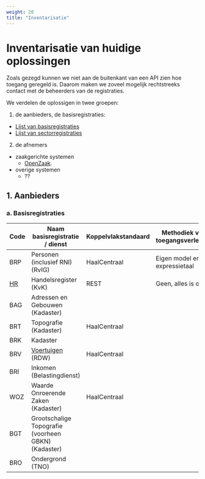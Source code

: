 ```yaml
---
weight: 20
title: "Inventarisatie"
---
```


# Inventarisatie van huidige oplossingen

Zoals gezegd kunnen we niet aan de buitenkant van een API zien hoe toegang geregeld is. Daarom maken we zoveel
mogelijk rechtstreeks contact met de beheerders van de registraties. 

We verdelen de oplossigen in twee groepen:
1. de aanbieders, de basisregistraties:
  - [Lijst van basisregistraties](https://www.digitaleoverheid.nl/overzicht-van-alle-onderwerpen/stelsel-van-basisregistraties/10-basisregistraties/)
  - [Lijst van sectorregistraties](https://www.digitaleoverheid.nl/overzicht-van-alle-onderwerpen/stelsel-van-basisregistraties/sectorregistraties/)
2. de afnemers
  - zaakgerichte systemen
    - [OpenZaak](https://github.com/open-zaak/open-zaak/blob/d9c14e1257d6ec6751b218b18cdd9eae4b8f9b63/docs/manual/general.rst#api-autorisaties).
  - overige systemen
    - ??

## 1. Aanbieders
### a. Basisregistraties

| Code                                                  | Naam basisregistratie / dienst                                                                                   | Koppelvlakstandaard | Methodiek van toegangsverlening |
|-------------------------------------------------------|------------------------------------------------------------------------------------------------------------------|---------------------|---------------------------------|
| BRP                                                   | Personen (inclusief RNI) (RvIG)                                                                                  | HaalCentraal        | Eigen model en expressietaal    |
| [HR](https://www.kvk.nl/producten-bestellen/kvk-api/) | Handelsregister (KvK)                                                                                            | REST                | Geen, alles is open             |
| BAG                                                   | Adressen en Gebouwen (Kadaster)                                                                                  |                     |                                 |
| BRT                                                   | Topografie (Kadaster)                                                                                            | HaalCentraal        |                                 |
| BRK                                                   | Kadaster                                                                                                         |                     |                                 |
| BRV                                                   | [Voertuigen](https://www.rdw.nl/over-rdw/dienstverlening/betaald-toegang-tot-ongevoelige-kentekengegevens) (RDW) | HaalCentraal        |                                 |
| BRI                                                   | Inkomen (Belastingdienst)                                                                                        |                     |                                 |
| WOZ                                                   | Waarde Onroerende Zaken (Kadaster)                                                                               | HaalCentraal        |                                 |
| BGT                                                   | Grootschalige Topografie (voorheen GBKN) (Kadaster)                                                              |                     |                                 |
| BRO                                                   | Ondergrond (TNO)                                                                                                 |                     |                                 |
